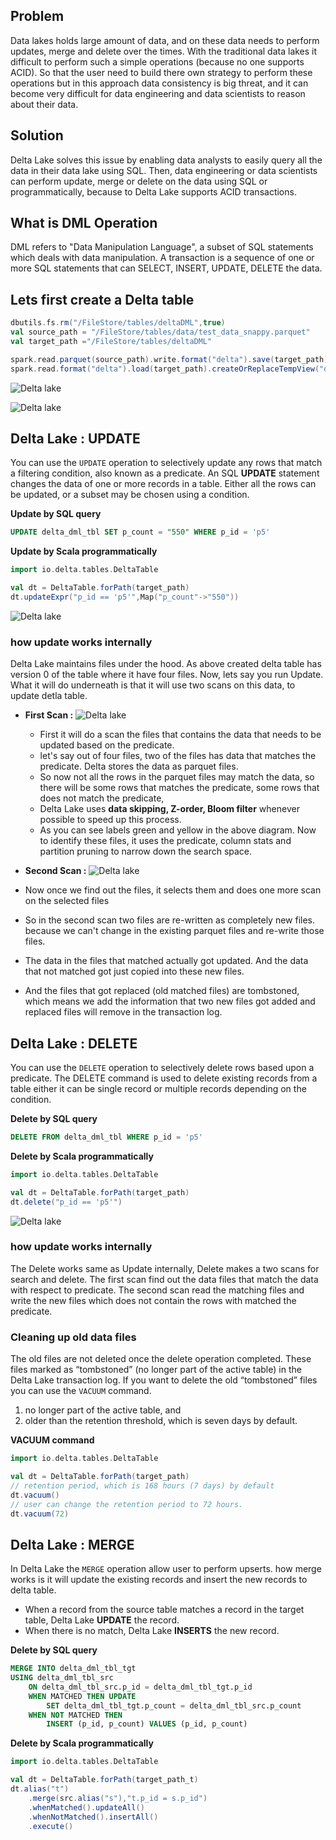 ## Problem
Data lakes holds large amount of data, and on these data needs to perform updates, merge and delete over the times. With the traditional data lakes it difficult to perform such a simple operations (because no one supports ACID). So that the user need to build there own strategy to perform these operations but in this approach data consistency is big threat, and it can become very difficult for data engineering and data scientists to reason about their data.

## Solution
Delta Lake solves this issue by enabling data analysts to easily query all the data in their data lake using SQL. Then, data engineering or data scientists can perform update, merge or delete on the data using SQL or programmatically, because to Delta Lake supports ACID transactions.


## What is DML Operation
DML refers to "Data Manipulation Language", a subset of SQL statements which deals with data manipulation. A transaction is a sequence of one or more SQL statements that can SELECT, INSERT, UPDATE, DELETE the data.

## Lets first create a Delta table
```scala
dbutils.fs.rm("/FileStore/tables/deltaDML",true)
val source_path = "/FileStore/tables/data/test_data_snappy.parquet"
val target_path ="/FileStore/tables/deltaDML"

spark.read.parquet(source_path).write.format("delta").save(target_path)
spark.read.format("delta").load(target_path).createOrReplaceTempView("delta_dml_tbl")
```

![Delta lake](https://github.com/gurditsingh/blog/blob/gh-pages/_screenshots/dl_ep6_dml1.JPG?raw=true)

![Delta lake](https://github.com/gurditsingh/blog/blob/gh-pages/_screenshots/dl_ep6_dml10.JPG?raw=true)



## Delta Lake : UPDATE
You can use the `UPDATE` operation to selectively update any rows that match a filtering condition, also known as a predicate. An SQL **UPDATE** statement changes the data of one or more records in a table. Either all the rows can be updated, or a subset may be chosen using a condition.

**Update by SQL query**
```sql
UPDATE delta_dml_tbl SET p_count = "550" WHERE p_id = 'p5'
```
**Update by Scala programmatically**
```scala
import io.delta.tables.DeltaTable

val dt = DeltaTable.forPath(target_path)
dt.updateExpr("p_id == 'p5'",Map("p_count"->"550"))
```

![Delta lake](https://github.com/gurditsingh/blog/blob/gh-pages/_screenshots/dl_ep6_dml11.JPG?raw=true)

### how update works internally
Delta Lake maintains files under the hood. As above created delta table has version 0 of the table where it have four files. Now, lets say you run Update. What it will do underneath is that it will use two scans on this data, to update detla table.

 - **First Scan :**
![Delta lake](https://github.com/gurditsingh/blog/blob/gh-pages/_screenshots/dl_ep6_dml8.jpg?raw=true)
	 - First it will do a scan the files that contains the data that needs to be updated based on the predicate.
	 - let's say out of four files, two of the files has data that matches the predicate. Delta stores the data as parquet files.
	 - So now not all the rows in the parquet files may match the data, so there will be some rows that matches the predicate, some rows that does not match the predicate,
	 - Delta Lake uses **data skipping, Z-order, Bloom filter** whenever possible to speed up this process.
	 - As you can see labels green and yellow in the above diagram. Now to identify these files, it uses the predicate, column stats and partition pruning to narrow down the search space.

 - **Second Scan :**
![Delta lake](https://github.com/gurditsingh/blog/blob/gh-pages/_screenshots/dl_ep6_dml9.jpg?raw=true)

 - Now once we find out the files, it selects them and does one more scan on the selected files
 - So in the second scan two files are re-written as completely new files. because we can't change in the existing parquet files and re-write those files.
 - The data in the files that matched actually got updated. And the data that not matched got just copied into these new files.
 - And the files that got replaced (old matched files) are tombstoned, which means we add the information that two new files got added and replaced files will remove in the transaction log.
 
## Delta Lake : DELETE
You can use the `DELETE` operation to selectively delete rows based upon a predicate. The DELETE command is used to delete existing records from a table either it can be single record or multiple records depending on the condition.

**Delete by SQL query**
```sql
DELETE FROM delta_dml_tbl WHERE p_id = 'p5'
```
**Delete by Scala programmatically**
```scala
import io.delta.tables.DeltaTable

val dt = DeltaTable.forPath(target_path)
dt.delete("p_id == 'p5'")
```
![Delta lake](https://github.com/gurditsingh/blog/blob/gh-pages/_screenshots/dl_ep6_dml12.JPG?raw=true)

### how update works internally
The Delete works same as Update internally, Delete makes a two scans for search and delete. The first scan find out the data files that match the data with respect to predicate. The second scan read the matching files and write the new files which does not contain the rows with matched the predicate.

### Cleaning up old data files
The old files are not deleted once the delete operation completed. These files marked as “tombstoned” (no longer part of the active table) in the Delta Lake transaction log. If you want to delete the old “tombstoned” files you can use the `VACUUM` command.

1.  no longer part of the active table, and
2.  older than the retention threshold, which is seven days by default.

**VACUUM command**
```scala
import io.delta.tables.DeltaTable

val dt = DeltaTable.forPath(target_path)
// retention period, which is 168 hours (7 days) by default
dt.vacuum()
// user can change the retention period to 72 hours.
dt.vacuum(72) 
```

## Delta Lake : MERGE
In Delta Lake the `MERGE` operation allow user to perform upserts. how merge works is it will update the existing records and insert the new records to delta table.

 -   When a record from the source table matches a record in the target table, Delta Lake  **UPDATE**  the record.
 -   When there is no match, Delta Lake **INSERTS** the new record.

**Delete by SQL query**
```sql
MERGE INTO delta_dml_tbl_tgt
USING delta_dml_tbl_src
    ON delta_dml_tbl_src.p_id = delta_dml_tbl_tgt.p_id
    WHEN MATCHED THEN UPDATE
        SET delta_dml_tbl_tgt.p_count = delta_dml_tbl_src.p_count
    WHEN NOT MATCHED THEN 
        INSERT (p_id, p_count) VALUES (p_id, p_count) 
```
**Delete by Scala programmatically**
```scala
import io.delta.tables.DeltaTable

val dt = DeltaTable.forPath(target_path_t)
dt.alias("t")
    .merge(src.alias("s"),"t.p_id = s.p_id")
    .whenMatched().updateAll()
    .whenNotMatched().insertAll()
    .execute()
```
<!--stackedit_data:
eyJoaXN0b3J5IjpbMTQwMTA2NzIwMCwtMjg4MzQ5NDAsLTEwNj
E3NjI0MDYsLTExNjk0MTA4NTIsLTE3NDQwMzE5OTksMTIyNDcy
OTk4Miw2NDg1NzczNjYsNjU0NjMwNywxMDA0MDM1MDEwLC05OT
Y1MDkwODgsLTE1MzY1MTA4NDUsLTE1MzY1MTA4NDUsLTEyMzQ0
NzAyMjcsLTE0MjA1NTg1NTksLTExMjY4NjMxMjcsLTExNDUyOD
k4ODAsMTkzMTg4NTQ5OCw1MTY2ODk1MjQsNDA1NjQwMzI1LDcw
MDIzMDk2OF19
-->